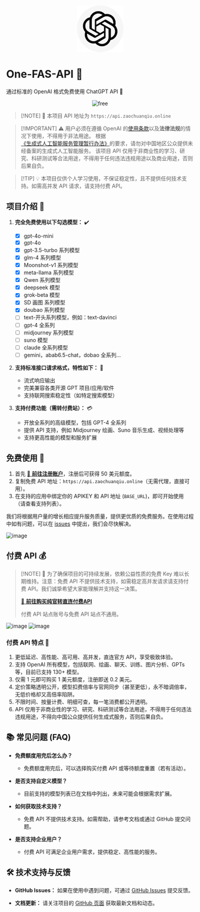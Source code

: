 
<p align="center">
  <a href="https://github.com/qwq202/One-FAS-API"><img src="./img/R-C%2087.png" width="125" height="125" alt="free-chatgpt-api logo"></a>
</p>

# One-FAS-API 🚀

通过标准的 OpenAI 格式免费使用 ChatGPT API 💬

<p align="center">
  <img src="https://img.shields.io/badge/FREE-100%25-green_blue" alt="free">
</p>

> [!NOTE] 📌
> 本项目 API 地址为 `https://api.zaochuanqiu.online` 

> [!IMPORTANT] ⚠️
> 用户必须在遵循 OpenAI 的[使用条款](https://openai.com/policies/terms-of-use)以及**法律法规**的情况下使用，不得用于非法用途。
> 根据[《生成式人工智能服务管理暂行办法》](http://www.cac.gov.cn/2023-07/13/c_1690898327029107.htm)的要求，请勿对中国地区公众提供未经备案的生成式人工智能服务。
> 该项目 API 仅用于非商业性的学习、研究、科研测试等合法用途，不得用于任何违法违规用途以及商业用途，否则后果自负。

> [!TIP] 💡
> 本项目仅供个人学习使用，不保证稳定性，且不提供任何技术支持。如需高并发 API 请求，请支持付费 API。

## 项目介绍 📄

1. **完全免费使用以下勾选模型：** ✔️
   - [x] gpt-4o-mini
   - [x] gpt-4o
   - [x] gpt-3.5-turbo 系列模型
   - [x] glm-4 系列模型
   - [x] Moonshot-v1 系列模型
   - [x] meta-llama 系列模型
   - [x] Qwen 系列模型
   - [x] deepseek 模型
   - [x] grok-beta 模型
   - [x] SD 画图 系列模型
   - [x] doubao 系列模型
   - [ ] text-开头系列模型，例如：text-davinci
   - [ ] gpt-4 全系列
   - [ ] midjourney 系列模型
   - [ ] suno 模型
   - [ ] claude 全系列模型
   - [ ] gemini，abab6.5-chat，dobao 全系列...

2. **支持标准接口请求格式，特性如下：** 🔄
   - 流式响应输出
   - 完美兼容各类开源 GPT 项目/应用/软件
   - 支持联网搜索稳定性（如特定搜索模型） 

3. **支持付费功能（需转付费站）：** 💳
   - 开放全系列的高级模型，包括 GPT-4 全系列
   - 提供 API 支持，例如 Midjourney 绘画、Suno 音乐生成、视频处理等
   - 支持更高性能的模型和服务扩展

## 免费使用 🎉

1. 首先 [🚀 **前往注册账户**](https://api.zaochuanqiu.online)，注册后可获得 50 美元额度。
2. 复制免费 API 地址：`https://api.zaochuanqiu.online`（无需代理，直接可用）。
3. 在支持的应用中绑定你的 APIKEY 和 API 地址 (`BASE_URL`)，即可开始使用（请查看支持列表）。

我们将根据用户量的增长相应提升服务质量，提供更优质的免费服务。在使用过程中如有问题，可以在 [issues](https://github.com/qwq202/One-FAS-API/issues) 中提出，我们会尽快解决。

![image](https://github.com/user-attachments/assets/bd3f5b8e-21e0-4349-9c09-0449f98600d1)

## 付费 API 💰

> [!NOTE] 📌
> 为了确保项目的可持续发展，依赖公益性质的免费 Key 难以长期维持。注意：免费 API 不提供技术支持，如需稳定高并发请求请支持付费 API。我们诚挚希望大家能理解并支持这一决策。
> 
> [🚀 **前往购买纯官转直连付费API**](https://key.qunqin.org) 
> 
> 付费 API 站点账号与免费 API 站点不通用。
> 
![image](https://github.com/user-attachments/assets/43b77bd8-d331-4d62-a530-ed90a3f3d46f)
![image](https://github.com/user-attachments/assets/ce1ae9be-6666-49ea-a69d-1f574f447d54)

### 付费 API 特点 🌟

1. 更低延迟、高性能、高可用、高并发，直连官方 API，享受极致体验。
2. 支持 OpenAI 所有模型，包括联网、绘画、聊天、训练、图片分析、GPTs 等，目前已支持 130+ 模型。
3. 仅需 1 元即可购买 1 美元额度，注册即送 0.2 美元。
4. 定价策略透明公开，模型扣费倍率与官网同步（甚至更低），永不暗调倍率，无低价格却又高倍率陷阱。
5. 不限时间、按量计费、明细可查，每一笔消费都公开透明。
6. API 仅用于非商业性的学习、研究、科研测试等合法用途，不得用于任何违法违规用途，不得向中国公众提供任何生成式服务，否则后果自负。

## 📚 常见问题 (FAQ)

- **免费额度用完后怎么办？**
  - 免费额度用完后，可以选择购买付费 API 或等待额度重置（若有活动）。

- **是否支持自定义模型？**
  - 目前支持的模型列表已在文档中列出，未来可能会根据需求扩展。

- **如何获取技术支持？**
  - 免费 API 不提供技术支持。如需帮助，请参考文档或通过 GitHub 提交问题。

- **是否支持企业用户？**
  - 付费 API 可满足企业用户需求，提供稳定、高性能的服务。

## 🛠️ 技术支持与反馈

- **GitHub Issues：**
  如果在使用中遇到问题，可通过 [GitHub Issues](https://github.com/qwq202/One-FAS-API/issues) 提交反馈。

- **文档更新：**
  请关注项目的 [GitHub 页面](https://github.com/qwq202/One-FAS-API) 获取最新文档和动态。 
